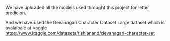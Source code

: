 We have uploaded all the models used throught this project for letter predicion.

And we have used the Devanagari Character Dataset Large dataset which is avalaibale at kaggle https://www.kaggle.com/datasets/rishianand/devanagari-character-set
